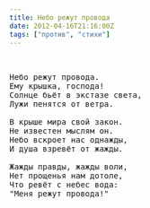 ```yaml
---
title: Небо режут провода
date: 2012-04-16T21:16:00Z
tags: ["против", "стихи"]
---
```


<pre>


Небо режут провода.
Ему крышка, господа!
Солнце бьёт в экстазе света,
Лужи пенятся от ветра.

В крыше мира свой закон.
Не известен мыслям он.
Небо вскроет нас однажды,
И душа взревёт от жажды.

Жажды правды, жажды воли,
Нет прощенья нам дотоле,
Что ревёт с небес вода:
"Меня режут провода!"




</pre>